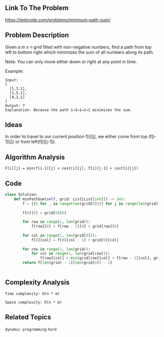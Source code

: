 ## Link To The Problem 
https://leetcode.com/problems/minimum-path-sum/

## Problem Description

Given a m x n grid filled with non-negative numbers, find a path from top left to bottom right which minimizes the sum of all numbers along its path.

Note: You can only move either down or right at any point in time.

Example:
```
Input:
[
  [1,3,1],
  [1,5,1],
  [4,2,1]
]
Output: 7
Explanation: Because the path 1→3→1→1→1 minimizes the sum.
```
## Ideas

In order to travel to our current position f[i][j], we either come from top (f[i-1][j]) or from left(f[i][j-1]).

## Algorithm Analysis
```
F[i][j] = min(f[i-1][j] + cost[i][j], f[i][j-1] + cost[i][j])
```
## Code
```py
class Solution:
    def minPathSum(self, grid: List[List[int]]) -> int:
        f = [[0 for _ in range(len(grid[0]))] for j in range(len(grid))]
        
        f[0][0] = grid[0][0]
        
        for row in range(1, len(grid)):
            f[row][0] = f[row - 1][0] + grid[row][0]
        
        for col in range(1, len(grid[0])):
            f[0][col] = f[0][col - 1] + grid[0][col]
            
        for row in range(1, len(grid)):
            for col in range(1, len(grid[row])):
                f[row][col] = min(grid[row][col] + f[row - 1][col], grid[row][col] + f[row][col - 1])
        return f[len(grid) - 1][len(grid[0]) - 1]
        
```

## Complexity Analysis
```
Time complexity: O(n * m)

Space complexity: O(n * m)
```
## Related Topics
```dynamic programming``` ```hard```




